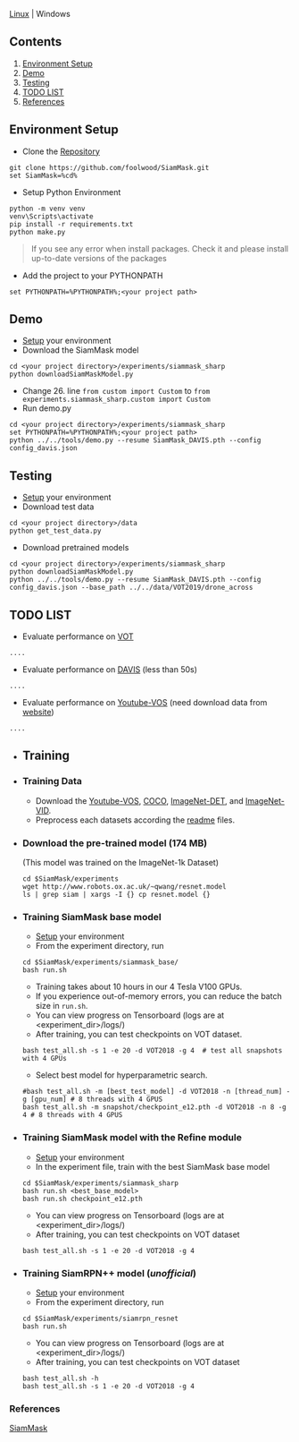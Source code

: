 [Linux](https://github.com/zumrudu-anka/SiamMask/blob/master/README.md) | Windows

## Contents
1. [Environment Setup](#environment-setup)
2. [Demo](#demo)
3. [Testing](#testing)
4. [TODO LIST](#todo-list)
5. [References](#references)

## Environment Setup
- Clone the [Repository](https://github.com/foolwood/SiamMask)
```
git clone https://github.com/foolwood/SiamMask.git
set SiamMask=%cd%
```
- Setup Python Environment
```
python -m venv venv
venv\Scripts\activate
pip install -r requirements.txt 
python make.py
```
> If you see any error when install packages. Check it and please install up-to-date versions of the packages
- Add the project to your PYTHONPATH
```
set PYTHONPATH=%PYTHONPATH%;<your project path>
```
## Demo
- [Setup](#environment-setup) your environment
- Download the SiamMask model
```
cd <your project directory>/experiments/siammask_sharp
python downloadSiamMaskModel.py
```
- Change 26. line `from custom import Custom` to `from experiments.siammask_sharp.custom import Custom`
- Run demo.py
```
cd <your project directory>/experiments/siammask_sharp
set PYTHONPATH=%PYTHONPATH%;<your project path>
python ../../tools/demo.py --resume SiamMask_DAVIS.pth --config config_davis.json
```
## Testing
- [Setup](#environment-setup) your environment
- Download test data
```
cd <your project directory>/data
python get_test_data.py
```
- Download pretrained models
```
cd <your project directory>/experiments/siammask_sharp
python downloadSiamMaskModel.py
python ../../tools/demo.py --resume SiamMask_DAVIS.pth --config config_davis.json --base_path ../../data/VOT2019/drone_across
```

## TODO LIST

- Evaluate performance on [VOT](http://www.votchallenge.net/)
```
....
```

- Evaluate performance on [DAVIS](https://davischallenge.org/) (less than 50s)
```
....
```
- Evaluate performance on [Youtube-VOS](https://youtube-vos.org/) (need download data from [website](https://youtube-vos.org/dataset/download))
```
....
```

- ## Training

- ### Training Data 
  - Download the [Youtube-VOS](https://youtube-vos.org/dataset/download/), 
[COCO](http://cocodataset.org/#download), 
[ImageNet-DET](http://image-net.org/challenges/LSVRC/2015/), 
and [ImageNet-VID](http://image-net.org/challenges/LSVRC/2015/).
  - Preprocess each datasets according the [readme](data/coco/readme.md) files.

- ### Download the pre-trained model (174 MB)
  (This model was trained on the ImageNet-1k Dataset)
  ```
  cd $SiamMask/experiments
  wget http://www.robots.ox.ac.uk/~qwang/resnet.model
  ls | grep siam | xargs -I {} cp resnet.model {}
  ```

- ### Training SiamMask base model
  - [Setup](#environment-setup) your environment
  - From the experiment directory, run
  ```
  cd $SiamMask/experiments/siammask_base/
  bash run.sh
  ```
  - Training takes about 10 hours in our 4 Tesla V100 GPUs.
  - If you experience out-of-memory errors, you can reduce the batch size in `run.sh`.
  - You can view progress on Tensorboard (logs are at <experiment\_dir>/logs/)
  - After training, you can test checkpoints on VOT dataset.
  ```shell
  bash test_all.sh -s 1 -e 20 -d VOT2018 -g 4  # test all snapshots with 4 GPUs
  ```
  - Select best model for hyperparametric search.
  ```shell
  #bash test_all.sh -m [best_test_model] -d VOT2018 -n [thread_num] -g [gpu_num] # 8 threads with 4 GPUS
  bash test_all.sh -m snapshot/checkpoint_e12.pth -d VOT2018 -n 8 -g 4 # 8 threads with 4 GPUS
  ```

- ### Training SiamMask model with the Refine module
  - [Setup](#environment-setup) your environment
  - In the experiment file, train with the best SiamMask base model
  ```
  cd $SiamMask/experiments/siammask_sharp
  bash run.sh <best_base_model>
  bash run.sh checkpoint_e12.pth
  ```
  - You can view progress on Tensorboard (logs are at <experiment\_dir>/logs/)
  - After training, you can test checkpoints on VOT dataset
  ```shell
  bash test_all.sh -s 1 -e 20 -d VOT2018 -g 4
  ```

- ### Training SiamRPN++ model (*unofficial*)
  - [Setup](#environment-setup) your environment
  - From the experiment directory, run
  ```
  cd $SiamMask/experiments/siamrpn_resnet
  bash run.sh
  ```
  - You can view progress on Tensorboard (logs are at <experiment\_dir>/logs/)
  - After training, you can test checkpoints on VOT dataset
  ```shell
  bash test_all.sh -h
  bash test_all.sh -s 1 -e 20 -d VOT2018 -g 4
  ```

### References
[SiamMask](https://github.com/foolwood/SiamMask)

